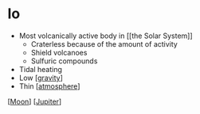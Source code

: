 # Io

- Most volcanically active body in [[the Solar System]]
  - Craterless because of the amount of activity
  - Shield volcanoes
  - Sulfuric compounds
- Tidal heating
- Low [[gravity]]
- Thin [[atmosphere]]

[[Moon]] [[Jupiter]]

[//begin]: # "Autogenerated link references for markdown compatibility"
[the-solar-system]: the-solar-system "The Solar System"
[gravity]: gravity "Gravity"
[atmosphere]: atmosphere "Atmosphere"
[moon]: moon "Moon"
[jupiter]: jupiter "Jupiter ♃"
[//end]: # "Autogenerated link references"